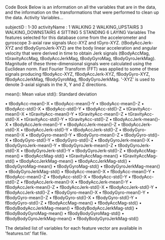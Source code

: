 Code Book
Below is an information on all the variables that are in the data, and the information on the transformations that were performed to clean up the data. Activity Variables… 

subjectiD : 1-30
activityName :
    1           WALKING
    2           WALKING_UPSTAIRS
    3           WALKING_DOWNSTAIRS
    4           SITTING
    5           STANDING
    6           LAYING
Variables
The features selected for this database come from the accelerometer and gyroscope 3-axial raw signals tAcc-XYZ and tGyro-XYZ. 
(tBodyAccJerk-XYZ and tBodyGyroJerk-XYZ) are the body linear acceleration and angular velocity that were derived in time to obtain Jerk signals 
(tBodyAccMag, tGravityAccMag, tBodyAccJerkMag, tBodyGyroMag, tBodyGyroJerkMag). 
Magnitude of these three-dimensional signals were calculated using the Euclidean norm.
Fast Fourier Transform (FFT) was applied to some of these signals producing fBodyAcc-XYZ, fBodyAccJerk-XYZ, fBodyGyro-XYZ, fBodyAccJerkMag, fBodyGyroMag, fBodyGyroJerkMag. 
'-XYZ' is used to denote 3-axial signals in the X, Y and Z directions.

mean(): Mean value
std(): Standard deviation

• tBodyAcc-mean()-X
• tBodyAcc-mean()-Y
• tBodyAcc-mean()-Z
• tBodyAcc-std()-X
• tBodyAcc-std()-Y
• tBodyAcc-std()-Z
• tGravityAcc-mean()-X
• tGravityAcc-mean()-Y
• tGravityAcc-mean()-Z
• tGravityAcc-std()-X
• tGravityAcc-std()-Y
• tGravityAcc-std()-Z
• tBodyAccJerk-mean()-X
• tBodyAccJerk-mean()-Y
• tBodyAccJerk-mean()-Z
• tBodyAccJerk-std()-X
• tBodyAccJerk-std()-Y
• tBodyAccJerk-std()-Z
• tBodyGyro-mean()-X
• tBodyGyro-mean()-Y
• tBodyGyro-mean()-Z
• tBodyGyro-std()-X
• tBodyGyro-std()-Y
• tBodyGyro-std()-Z
• tBodyGyroJerk-mean()-X
• tBodyGyroJerk-mean()-Y
• tBodyGyroJerk-mean()-Z
• tBodyGyroJerk-std()-X
• tBodyGyroJerk-std()-Y
• tBodyGyroJerk-std()-Z
• tBodyAccMag-mean()
• tBodyAccMag-std()
• tGravityAccMag-mean()
• tGravityAccMag-std()
• tBodyAccJerkMag-mean()
• tBodyAccJerkMag-std()
• tBodyGyroMag-mean()
• tBodyGyroMag-std()
• tBodyGyroJerkMag-mean()
• tBodyGyroJerkMag-std()
• fBodyAcc-mean()-X
• fBodyAcc-mean()-Y
• fBodyAcc-mean()-Z
• fBodyAcc-std()-X
• fBodyAcc-std()-Y
• fBodyAcc-std()-Z
• fBodyAccJerk-mean()-X
• fBodyAccJerk-mean()-Y
• fBodyAccJerk-mean()-Z
• fBodyAccJerk-std()-X
• fBodyAccJerk-std()-Y
• fBodyAccJerk-std()-Z
• fBodyGyro-mean()-X
• fBodyGyro-mean()-Y
• fBodyGyro-mean()-Z
• fBodyGyro-std()-X
• fBodyGyro-std()-Y
• fBodyGyro-std()-Z
• fBodyAccMag-mean()
• fBodyAccMag-std()
• fBodyBodyAccJerkMag-mean()
• fBodyBodyAccJerkMag-std()
• fBodyBodyGyroMag-mean()
• fBodyBodyGyroMag-std()
• fBodyBodyGyroJerkMag-mean()
• fBodyBodyGyroJerkMag-std()

The detailed list of variables for each feature vector are available in 'features.txt' flat file.

